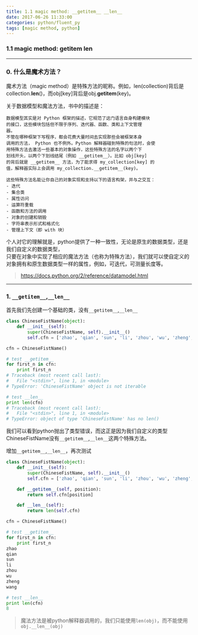 ```yaml
---
title: 1.1 magic method: __getitem__ __len__
date: 2017-06-26 11:33:00
categories: python/fluent_py
tags: [magic method, python]
---
```

### 1.1 magic method: __getitem__ __len__

---

### 0. 什么是魔术方法？
魔术方法（magic method）是特殊方法的昵称。例如，len(collection)背后是collection.__len__()，而obj[key]背后是obj.__getitem__(key)。

关于数据模型和魔法方法，书中的描述是：
```
数据模型其实是对 Python 框架的描述，它规范了这门语言自身构建模块
的接口，这些模块包括但不限于序列、迭代器、函数、类和上下文管理
器。
不管在哪种框架下写程序，都会花费大量时间去实现那些会被框架本身
调用的方法， Python 也不例外。Python 解释器碰到特殊的句法时，会使
用特殊方法去激活一些基本的对象操作，这些特殊方法的名字以两个下
划线开头，以两个下划线结尾（例如 __getitem__）。比如 obj[key]
的背后就是 __getitem__ 方法，为了能求得 my_collection[key] 的
值，解释器实际上会调用 my_collection.__getitem__(key)。

这些特殊方法名能让你自己的对象实现和支持以下的语言构架，并与之交互：
- 迭代
- 集合类
- 属性访问
- 运算符重载
- 函数和方法的调用
- 对象的创建和销毁
- 字符串表示形式和格式化
- 管理上下文（即 with 块）
```
个人对它的理解就是，python提供了一种一致性，无论是原生的数据类型，还是我们自定义的数据类型，  
只要在对象中实现了相应的魔法方法（也称为特殊方法），我们就可以使自定义的对象拥有和原生数据类型一样的属性，例如，可迭代，可测量长度等。
> https://docs.python.org/2/reference/datamodel.html

---

### 1. `__getitem__`,`__len__`
首先我们先创建一个基础的类，没有`__getitem__`,`__len__`
``` python
class ChineseFistName(object):
    def __init__(self):
        super(ChineseFistName, self).__init__()
        self.cfn = ['zhao', 'qian', 'sun', 'li', 'zhou', 'wu', 'zheng', 'wang']

cfn = ChineseFistName()

# test __getitem__
for first_n in cfn:
    print first_n
# Traceback (most recent call last):
#   File "<stdin>", line 1, in <module>
# TypeError: 'ChineseFistName' object is not iterable

# test __len__
print len(cfn)
# Traceback (most recent call last):
#   File "<stdin>", line 1, in <module>
# TypeError: object of type 'ChineseFistName' has no len()
```
我们可以看到python抛出了类型错误，而这正是因为我们自定义的类型ChineseFistName没有`__getitem__`,`__len__`这两个特殊方法。

增加`__getitem__`,`__len__`，再次测试
``` python
class ChineseFistName(object):
    def __init__(self):
        super(ChineseFistName, self).__init__()
        self.cfn = ['zhao', 'qian', 'sun', 'li', 'zhou', 'wu', 'zheng', 'wang']

    def __getitem__(self, position):
        return self.cfn[position]

    def __len__(self):
        return len(self.cfn)

cfn = ChineseFistName()

# test __getitem__
for first_n in cfn:
    print first_n
zhao
qian
sun
li
zhou
wu
zheng
wang

# test __len__
print len(cfn)
8
```
> 魔法方法是被python解释器调用的，我们只能使用`len(obj)`，而不能使用`obj.__len__(obj)`
